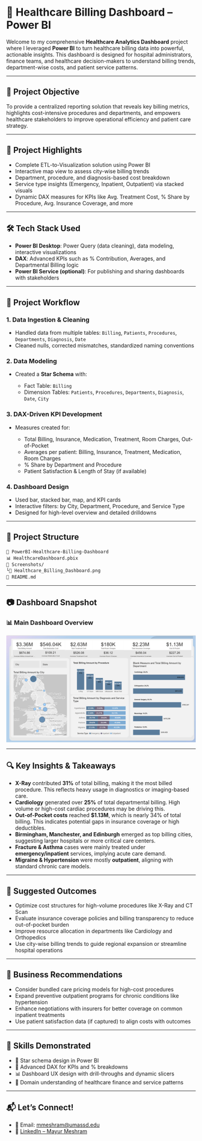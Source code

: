 # 🏥 Healthcare Billing Dashboard – Power BI

Welcome to my comprehensive **Healthcare Analytics Dashboard** project where I leveraged **Power BI** to turn healthcare billing data into powerful, actionable insights. This dashboard is designed for hospital administrators, finance teams, and healthcare decision-makers to understand billing trends, department-wise costs, and patient service patterns.

---

## 🎯 Project Objective

To provide a centralized reporting solution that reveals key billing metrics, highlights cost-intensive procedures and departments, and empowers healthcare stakeholders to improve operational efficiency and patient care strategy.

---

## 🌟 Project Highlights

* Complete ETL-to-Visualization solution using Power BI
* Interactive map view to assess city-wise billing trends
* Department, procedure, and diagnosis-based cost breakdown
* Service type insights (Emergency, Inpatient, Outpatient) via stacked visuals
* Dynamic DAX measures for KPIs like Avg. Treatment Cost, % Share by Procedure, Avg. Insurance Coverage, and more

---

## 🛠️ Tech Stack Used

* **Power BI Desktop**: Power Query (data cleaning), data modeling, interactive visualizations
* **DAX**: Advanced KPIs such as % Contribution, Averages, and Departmental Billing logic
* **Power BI Service (optional)**: For publishing and sharing dashboards with stakeholders

---

## 🔄 Project Workflow

### 1. Data Ingestion & Cleaning

* Handled data from multiple tables: `Billing`, `Patients`, `Procedures`, `Departments`, `Diagnosis`, `Date`
* Cleaned nulls, corrected mismatches, standardized naming conventions

### 2. Data Modeling

* Created a **Star Schema** with:

  * Fact Table: `Billing`
  * Dimension Tables: `Patients`, `Procedures`, `Departments`, `Diagnosis`, `Date`, `City`

### 3. DAX-Driven KPI Development

* Measures created for:

  * Total Billing, Insurance, Medication, Treatment, Room Charges, Out-of-Pocket
  * Averages per patient: Billing, Insurance, Treatment, Medication, Room Charges
  * % Share by Department and Procedure
  * Patient Satisfaction & Length of Stay (if available)

### 4. Dashboard Design

* Used bar, stacked bar, map, and KPI cards
* Interactive filters: by City, Department, Procedure, and Service Type
* Designed for high-level overview and detailed drilldowns

---

## 📁 Project Structure

```bash
📆 PowerBI-Healthcare-Billing-Dashboard
📊 HealthcareDashboard.pbix
📁 Screenshots/
└📄 Healthcare_Billing_Dashboard.png
📄 README.md
```

---

## 📷 Dashboard Snapshot

### 📊 Main Dashboard Overview

![Healthcare Dashboard](Screenshots/Healthcare_Billing_Dashboard.png)

---

## 🔍 Key Insights & Takeaways

* **X-Ray** contributed **31%** of total billing, making it the most billed procedure. This reflects heavy usage in diagnostics or imaging-based care.
* **Cardiology** generated over **25%** of total departmental billing. High volume or high-cost cardiac procedures may be driving this.
* **Out-of-Pocket costs** reached **\$1.13M**, which is nearly 34% of total billing. This indicates potential gaps in insurance coverage or high deductibles.
* **Birmingham, Manchester, and Edinburgh** emerged as top billing cities, suggesting larger hospitals or more critical care centers.
* **Fracture & Asthma** cases were mainly treated under **emergency/inpatient** services, implying acute care demand.
* **Migraine & Hypertension** were mostly **outpatient**, aligning with standard chronic care models.

---

## 🚀 Suggested Outcomes

* Optimize cost structures for high-volume procedures like X-Ray and CT Scan
* Evaluate insurance coverage policies and billing transparency to reduce out-of-pocket burden
* Improve resource allocation in departments like Cardiology and Orthopedics
* Use city-wise billing trends to guide regional expansion or streamline hospital operations

---

## 📌 Business Recommendations

* Consider bundled care pricing models for high-cost procedures
* Expand preventive outpatient programs for chronic conditions like hypertension
* Enhance negotiations with insurers for better coverage on common inpatient treatments
* Use patient satisfaction data (if captured) to align costs with outcomes

---

## 🧠 Skills Demonstrated

* 🧹 Star schema design in Power BI
* 📂 Advanced DAX for KPIs and % breakdowns
* 📊 Dashboard UX design with drill-throughs and dynamic slicers
* 🦥 Domain understanding of healthcare finance and service patterns

---

## 📬 Let’s Connect!

* 📧 Email: [mmeshram@umassd.edu](mailto:mmeshram@umassd.edu)
* 🔗 [LinkedIn – Mayur Meshram](https://www.linkedin.com/in/mayurmeshram)
